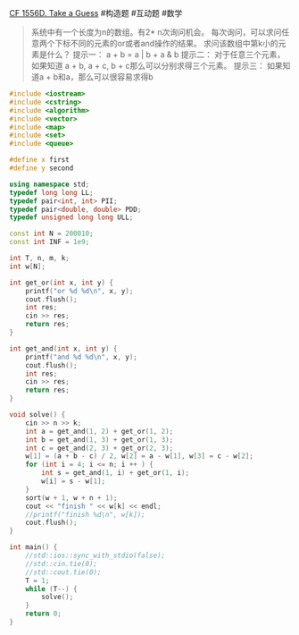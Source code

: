 [CF 1556D. Take a Guess](https://codeforces.com/problemset/problem/1556/D)
#构造题 #互动题 #数学 
> 系统中有一个长度为n的数组。有2* n次询问机会。
> 每次询问，可以求问任意两个下标不同的元素的or或者and操作的结果。
> 求问该数组中第k小的元素是什么？
> 提示一：
> 	a + b = a | b + a & b
> 提示二：
> 	对于任意三个元素，如果知道 a + b, a + c, b + c那么可以分别求得三个元素。
> 提示三：
> 	如果知道a + b和a，那么可以很容易求得b

~~~c++
#include <iostream>
#include <cstring>
#include <algorithm>
#include <vector>
#include <map>
#include <set>
#include <queue>

#define x first
#define y second

using namespace std;
typedef long long LL;
typedef pair<int, int> PII;
typedef pair<double, double> PDD;
typedef unsigned long long ULL;

const int N = 200010;
const int INF = 1e9;

int T, n, m, k;
int w[N];

int get_or(int x, int y) {
    printf("or %d %d\n", x, y);
    cout.flush();
    int res;
    cin >> res;
    return res;
}

int get_and(int x, int y) {
    printf("and %d %d\n", x, y);
    cout.flush();
    int res;
    cin >> res;
    return res;
}

void solve() {
    cin >> n >> k;
    int a = get_and(1, 2) + get_or(1, 2);
    int b = get_and(1, 3) + get_or(1, 3);
    int c = get_and(2, 3) + get_or(2, 3);
    w[1] = (a + b - c) / 2, w[2] = a - w[1], w[3] = c - w[2];
    for (int i = 4; i <= n; i ++ ) {
        int s = get_and(1, i) + get_or(1, i);
        w[i] = s - w[1];
    }
    sort(w + 1, w + n + 1);
    cout << "finish " << w[k] << endl;
    //printf("finish %d\n", w[k]);
    cout.flush();
}

int main() {
    //std::ios::sync_with_stdio(false);
    //std::cin.tie(0);
    //std::cout.tie(0);
    T = 1;
    while (T--) {
        solve();
    }
    return 0;
}
~~~